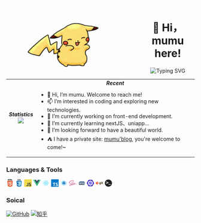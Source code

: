 <div align="center">
  <img align="left" src="https://raw.githubusercontent.com/mumu-pika/mumu-pika/main/pikachu.gif" width="360" />
</div>
<h1 align="center">🥳 Hi，mumu here!</h1>

<div align="center">
  <img align="center" src="https://readme-typing-svg.herokuapp.com?font=Fira+Code&size=26&duration=2000&pause=3000&color=EF3FC1&background=FFBF2E00&center=true&vCenter=true&width=435&lines=Never+give+up+the+faith!;Dreams+makes+us+be+great!;Time+knows%2C+time+aloes!" alt="Typing SVG" />
</div>

<table align="center">
    <tr>
        <td align="center">
          <div><b><em><spam>Statistics</spam></em></b></div>
          <!--  url有过一次修改, 详见：https://github.com/anuraghazra/github-readme-stats/issues/2388 -->
          <!--  <img src="https://github-readme-stats.vercel.app/api?username=mumu-pika&theme=jolly&show_icons=true" />  -->
          <img src="https://github-readme-stats-git-masterrstaa-rickstaa.vercel.app/api?username=mumu-pika&&show_icons=true&theme=jolly" />
        </td>
        <td align="left">
            <div align="center"><b><em><spam>Recent</spam></em></b></div>
            <ul>
                <li>👻 Hi, I’m mumu. Welcome to reach me!</li>
                <li>📫 I’m interested in coding and exploring new technologies.</li>
                <li>🔭 I’m currently working on front-end development.</li>
                <li>🌱 I’m currently learning nextJS、uniapp...</li>
                <li>💞️ I’m looking forward to have a beautiful world. </li>
                <li>⛺️ I have a private site: <a href="https://www.pikamumu.top">mumu'blog</a>, you're welcome to come!~ </li>
            </ul>
        </td>
    </tr>
</table>

<h3 align="left">Languages & Tools</h3>

<code><img height="20" src="https://raw.githubusercontent.com/github/explore/80688e429a7d4ef2fca1e82350fe8e3517d3494d/topics/html/html.png"></code>
<code><img height="20" src="https://raw.githubusercontent.com/github/explore/80688e429a7d4ef2fca1e82350fe8e3517d3494d/topics/css/css.png"></code>
<code><img height="20" src="https://raw.githubusercontent.com/github/explore/80688e429a7d4ef2fca1e82350fe8e3517d3494d/topics/javascript/javascript.png"></code>
<code><img height="20" src="https://raw.githubusercontent.com/github/explore/80688e429a7d4ef2fca1e82350fe8e3517d3494d/topics/vue/vue.png"></code>
<code><img height="20" src="https://raw.githubusercontent.com/github/explore/80688e429a7d4ef2fca1e82350fe8e3517d3494d/topics/react/react.png"></code>
<code><img height="20" src="https://raw.githubusercontent.com/github/explore/80688e429a7d4ef2fca1e82350fe8e3517d3494d/topics/typescript/typescript.png"></code>
<code><img height="20" src="https://raw.githubusercontent.com/github/explore/80688e429a7d4ef2fca1e82350fe8e3517d3494d/topics/webpack/webpack.png"></code>
<code><img height="20" src="https://raw.githubusercontent.com/github/explore/80688e429a7d4ef2fca1e82350fe8e3517d3494d/topics/sass/sass.png"></code>
<code><img height="20" src="https://raw.githubusercontent.com/github/explore/3783a65676ba479267fec803885f070760fee4ac/topics/less/less.png"></code>
<code><img height="20" src="https://raw.githubusercontent.com/github/explore/80688e429a7d4ef2fca1e82350fe8e3517d3494d/topics/eslint/eslint.png"></code>
<code><img height="20" src="https://raw.githubusercontent.com/github/explore/80688e429a7d4ef2fca1e82350fe8e3517d3494d/topics/git/git.png"></code>
<code><img height="20" src="https://raw.githubusercontent.com/github/explore/d92924b1d925bb134e308bd29c9de6c302ed3beb/topics/terminal/terminal.png"></code>


<!---
mumu-pika/mumu-pika is a ✨ special ✨ repository because its `README.md` (this file) appears on your GitHub profile.
You can click the Preview link to take a look at your changes.
--->

<h3 align="left">Soical</h3>

[![GitHub](https://img.shields.io/badge/GitHub-grey?logo=github)](https://github.com/mumu-pika)
[![知乎](https://img.shields.io/badge/知乎-white?logo=zhihu)](https://www.zhihu.com/people/mu-mu-37-80-4)

